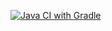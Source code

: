 [![Java CI with Gradle](https://github.com/MarinaaBogdanova/DZ3_Testing_web_interface/actions/workflows/gradle.yml/badge.svg)](https://github.com/MarinaaBogdanova/DZ3_Testing_web_interface/actions/workflows/gradle.yml)